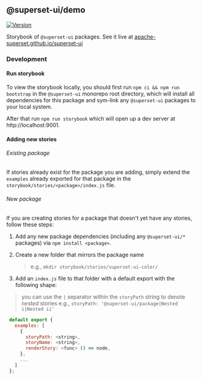 <!--
Licensed to the Apache Software Foundation (ASF) under one
or more contributor license agreements.  See the NOTICE file
distributed with this work for additional information
regarding copyright ownership.  The ASF licenses this file
to you under the Apache License, Version 2.0 (the
"License"); you may not use this file except in compliance
with the License.  You may obtain a copy of the License at

  http://www.apache.org/licenses/LICENSE-2.0

Unless required by applicable law or agreed to in writing,
software distributed under the License is distributed on an
"AS IS" BASIS, WITHOUT WARRANTIES OR CONDITIONS OF ANY
KIND, either express or implied.  See the License for the
specific language governing permissions and limitations
under the License.
-->

## @superset-ui/demo

[![Version](https://img.shields.io/github/package-json/v/apache/superset?filename=superset-frontend%2Fpackages%2Fsuperset-ui-demo%2Fpackage.json&style=flat)](https://github.com/apache/superset/blob/master/superset-frontend/packages/superset-ui-demo/package.json)

Storybook of `@superset-ui` packages. See it live at
[apache-superset.github.io/superset-ui](https://apache-superset.github.io/superset-ui)

### Development

#### Run storybook

To view the storybook locally, you should first run `npm ci && npm run bootstrap` in the
`@superset-ui` monorepo root directory, which will install all dependencies for this package and
sym-link any `@superset-ui` packages to your local system.

After that run `npm run storybook` which will open up a dev server at http://localhost:9001.

#### Adding new stories

###### Existing package

If stories already exist for the package you are adding, simply extend the `examples` already
exported for that package in the `storybook/stories/<package>/index.js` file.

###### New package

If you are creating stories for a package that doesn't yet have any stories, follow these steps:

1. Add any new package dependencies (including any `@superset-ui/*` packages) via
   `npm install <package>`.

2. Create a new folder that mirrors the package name

   > e.g., `mkdir storybook/stories/superset-ui-color/`

3. Add an `index.js` file to that folder with a default export with the following shape:

> you can use the `|` separator within the `storyPath` string to denote *nested* stories e.g.,
> `storyPath: '@superset-ui/package|Nested i|Nested ii'`

```javascript
 default export {
   examples: [
     {
       storyPath: <string>,
       storyName: <string>,
       renderStory: <func> () => node,
     },
     ...
   ]
 };
```
